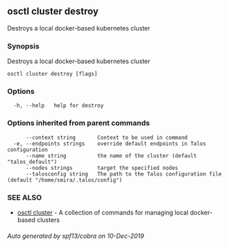<!-- markdownlint-disable -->
## osctl cluster destroy

Destroys a local docker-based kubernetes cluster

### Synopsis

Destroys a local docker-based kubernetes cluster

```
osctl cluster destroy [flags]
```

### Options

```
  -h, --help   help for destroy
```

### Options inherited from parent commands

```
      --context string       Context to be used in command
  -e, --endpoints strings    override default endpoints in Talos configuration
      --name string          the name of the cluster (default "talos_default")
      --nodes strings        target the specified nodes
      --talosconfig string   The path to the Talos configuration file (default "/home/smira/.talos/config")
```

### SEE ALSO

* [osctl cluster](osctl_cluster.md)	 - A collection of commands for managing local docker-based clusters

###### Auto generated by spf13/cobra on 10-Dec-2019
